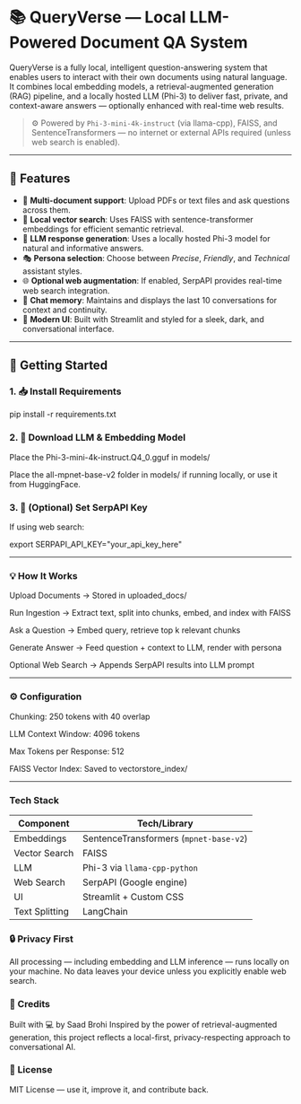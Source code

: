 # 📚 QueryVerse — Local LLM-Powered Document QA System

QueryVerse is a fully local, intelligent question-answering system that enables users to interact with their own documents using natural language. It combines local embedding models, a retrieval-augmented generation (RAG) pipeline, and a locally hosted LLM (Phi-3) to deliver fast, private, and context-aware answers — optionally enhanced with real-time web results.

> ⚙️ Powered by `Phi-3-mini-4k-instruct` (via llama-cpp), FAISS, and SentenceTransformers — no internet or external APIs required (unless web search is enabled).

---

## 🔧 Features

- 📄 **Multi-document support**: Upload PDFs or text files and ask questions across them.
- 🧠 **Local vector search**: Uses FAISS with sentence-transformer embeddings for efficient semantic retrieval.
- 🤖 **LLM response generation**: Uses a locally hosted Phi-3 model for natural and informative answers.
- 🎭 **Persona selection**: Choose between *Precise*, *Friendly*, and *Technical* assistant styles.
- 🌐 **Optional web augmentation**: If enabled, SerpAPI provides real-time web search integration.
- 💬 **Chat memory**: Maintains and displays the last 10 conversations for context and continuity.
- 🎨 **Modern UI**: Built with Streamlit and styled for a sleek, dark, and conversational interface.


---

## 🚀 Getting Started

### 1. 📥 Install Requirements

pip install -r requirements.txt

### 2. 🧠 Download LLM & Embedding Model

Place the Phi-3-mini-4k-instruct.Q4_0.gguf in models/

Place the all-mpnet-base-v2 folder in models/ if running locally, or use it from HuggingFace.

### 3. 🔐 (Optional) Set SerpAPI Key

If using web search:

export SERPAPI_API_KEY="your_api_key_here"

---


### 💡 How It Works

Upload Documents → Stored in uploaded_docs/

Run Ingestion → Extract text, split into chunks, embed, and index with FAISS

Ask a Question → Embed query, retrieve top k relevant chunks

Generate Answer → Feed question + context to LLM, render with persona

Optional Web Search → Appends SerpAPI results into LLM prompt

---

### ⚙️ Configuration

Chunking: 250 tokens with 40 overlap

LLM Context Window: 4096 tokens

Max Tokens per Response: 512

FAISS Vector Index: Saved to vectorstore_index/

---

### Tech Stack

| Component      | Tech/Library                           |
| -------------- | -------------------------------------- |
| Embeddings     | SentenceTransformers (`mpnet-base-v2`) |
| Vector Search  | FAISS                                  |
| LLM            | Phi-3 via `llama-cpp-python`           |
| Web Search     | SerpAPI (Google engine)                |
| UI             | Streamlit + Custom CSS                 |
| Text Splitting | LangChain                              |


### 🔒 Privacy First
All processing — including embedding and LLM inference — runs locally on your machine. No data leaves your device unless you explicitly enable web search.


### 🙌 Credits
Built with 💻 by Saad Brohi
Inspired by the power of retrieval-augmented generation, this project reflects a local-first, privacy-respecting approach to conversational AI.

### 📄 License
MIT License — use it, improve it, and contribute back.



